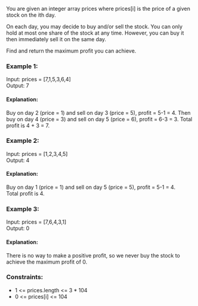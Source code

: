 You are given an integer array prices where prices[i] is the price of a given stock on the ith day.

On each day, you may decide to buy and/or sell the stock. You can only hold at most one share of the stock at any time. However, you can buy it then immediately sell it on the same day.

Find and return the maximum profit you can achieve.


### Example 1:

Input: prices = [7,1,5,3,6,4]  
Output: 7  
#### Explanation: 

Buy on day 2 (price = 1) and sell on day 3 (price = 5), profit = 5-1 = 4.
Then buy on day 4 (price = 3) and sell on day 5 (price = 6), profit = 6-3 = 3.
Total profit is 4 + 3 = 7.

### Example 2:

Input: prices = [1,2,3,4,5]  
Output: 4  

#### Explanation: 

Buy on day 1 (price = 1) and sell on day 5 (price = 5), profit = 5-1 = 4.  
Total profit is 4.  

### Example 3:

Input: prices = [7,6,4,3,1]  
Output: 0  

#### Explanation: 
There is no way to make a positive profit, so we never buy the stock to achieve the maximum profit of 0.


### Constraints:

- 1 <= prices.length <= 3 * 104
- 0 <= prices[i] <= 104